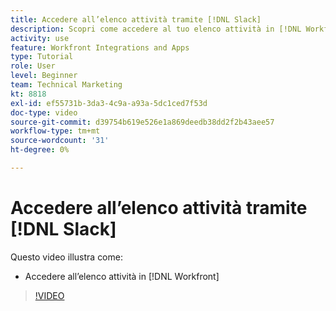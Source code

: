 ```yaml
---
title: Accedere all’elenco attività tramite [!DNL Slack]
description: Scopri come accedere al tuo elenco attività in [!DNL Workfront]
activity: use
feature: Workfront Integrations and Apps
type: Tutorial
role: User
level: Beginner
team: Technical Marketing
kt: 8818
exl-id: ef55731b-3da3-4c9a-a93a-5dc1ced7f53d
doc-type: video
source-git-commit: d39754b619e526e1a869deedb38dd2f2b43aee57
workflow-type: tm+mt
source-wordcount: '31'
ht-degree: 0%

---
```


# Accedere all’elenco attività tramite [!DNL Slack]

Questo video illustra come:

* Accedere all’elenco attività in [!DNL Workfront]

>[!VIDEO](https://video.tv.adobe.com/v/335118/?quality=12)
